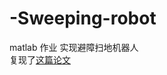 # -Sweeping-robot
matlab 作业 实现避障扫地机器人   
复现了[这篇论文](https://xueshu.baidu.com/usercenter/paper/show?paperid=7c5d841c8470ee8e3d7f50258592efb6&sc_from=pingtai4&cmd=paper_forward&title=Research+on+complete+coverage+path+planning+algorithms+based+on+A%2A+Algorithms&wise=0)
